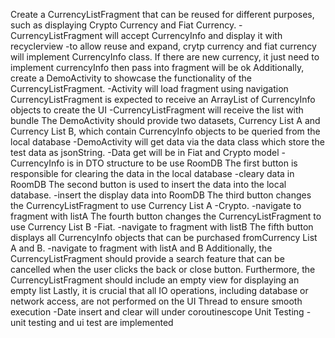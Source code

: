 Create a CurrencyListFragment that can be reused for different purposes, such as displaying Crypto Currency and Fiat Currency.
  -CurrencyListFragment will accept CurrencyInfo and display it with recyclerview
  -to allow reuse and expand, crytp currency and fiat currency will implement CurrencyInfo class. If there are new currency, it just need to implement currencyInfo then pass into fragment will be ok
Additionally, create a DemoActivity to showcase the functionality of the CurrencyListFragment.
  -Activity will load fragment using navigation
CurrencyListFragment is expected to receive an ArrayList of CurrencyInfo objects to create the UI
  -CurrencyListFragment will receive the list with bundle
The DemoActivity should provide two datasets, Currency List A and Currency List B, which contain CurrencyInfo objects to be queried from the local database
  -DemoActivity will get data via the data class which store the test data as jsonString.
  -Data get will be in Fiat and Crypto model
  -CurrencyInfo is in DTO structure to be use RoomDB
The first button is responsible for clearing the data in the local database
  -cleary data in RoomDB
The second button is used to insert the data into the local database.
  -insert the display data into RoomDB
The third button changes the CurrencyListFragment to use Currency List A -Crypto.
  -navigate to fragment with listA
The fourth button changes the CurrencyListFragment to use Currency List B -Fiat.
  -navigate to fragment with listB
The fifth button displays all CurrencyInfo objects that can be purchased fromCurrency List A and B.
  -navigate to fragment with listA and B
Additionally, the CurrencyListFragment should provide a search feature that can be cancelled when the user clicks the back or close button.
Furthermore, the CurrencyListFragment should include an empty view for displaying an empty list
Lastly, it is crucial that all IO operations, including database or network access, are not performed on the UI Thread to ensure smooth execution
 -Date insert and clear will under coroutinescope
Unit Testing
  -unit testing and ui test are implemented

